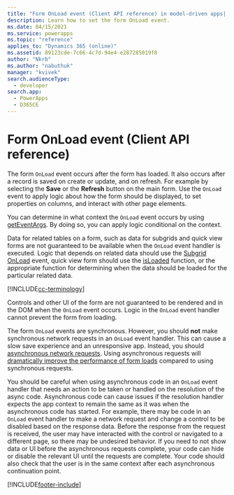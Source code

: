 ```yaml
---
title: "Form OnLoad event (Client API reference) in model-driven apps| MicrosoftDocs"
description: Learn how to set the form OnLoad event.
ms.date: 04/15/2021
ms.service: powerapps
ms.topic: "reference"
applies_to: "Dynamics 365 (online)"
ms.assetid: 89123cde-7c66-4c7d-94e4-e287285019f8
author: "Nkrb"
ms.author: "nabuthuk"
manager: "kvivek"
search.audienceType: 
  - developer
search.app: 
  - PowerApps
  - D365CE
---
```

# Form OnLoad event (Client API reference)

The form `OnLoad` event occurs after the form has loaded. It also occurs after a record is saved on create or update, and on refresh. For example by selecting the **Save** or the **Refresh** button on the main form.  Use the `OnLoad` event to apply logic about how the form should be displayed, to set properties on columns, and interact with other page elements.

You can determine in what context the `OnLoad` event occurs by using [getEventArgs](../executioncontext/getEventArgs.md). By doing so, you can apply logic conditional on the context. 

Data for related tables on a form, such as data for subgrids and quick view forms are not guaranteed to be available when the `OnLoad` event handler is executed. Logic that depends on related data should use the [Subgrid OnLoad](./subgrid-onload.md) event, quick view form should use the [isLoaded](../formcontext-ui-quickforms/isloaded.md) function, or the appropriate function for determining when the data should be loaded for the particular related data.

[!INCLUDE[cc-terminology](../../../../data-platform/includes/cc-terminology.md)]

Controls and other UI of the form are not guaranteed to be rendered and in the DOM when the `OnLoad` event occurs. Logic in the `OnLoad` event handler cannot prevent the form from loading.

The form `OnLoad` events are synchronous. However, you should **not** make synchronous network requests in an `OnLoad` event handler. This can cause a slow save experience and an unresponsive app. Instead, you should [asynchronous network requests](../../../best-practices/business-logic/interact-http-https-resources-asynchronously.md). Using asynchronous requests will [dramatically improve the performance of form loads](https://powerapps.microsoft.com/blog/turbocharge-your-model-driven-apps-by-transitioning-away-from-synchronous-requests/) compared to using synchronous requests.

You should be careful when using asynchronous code in an `OnLoad` event handler that needs an action to be taken or handled on the resolution of the async code. Asynchronous code can cause issues if the resolution handler expects the app context to remain the same as it was when the asynchronous code has started. For example, there may be code in an `OnLoad` event handler to make a network request and change a control to be disabled based on the response data. Before the response from the request is received, the user may have interacted with the control or navigated to a different page, so there may be undesired behavior. If you need to not show data or UI before the asynchronous requests complete, your code can hide or disable the relevant UI until the requests are complete. Your code should also check that the user is in the same context after each asynchronous continuation point.





[!INCLUDE[footer-include](../../../../../includes/footer-banner.md)]
